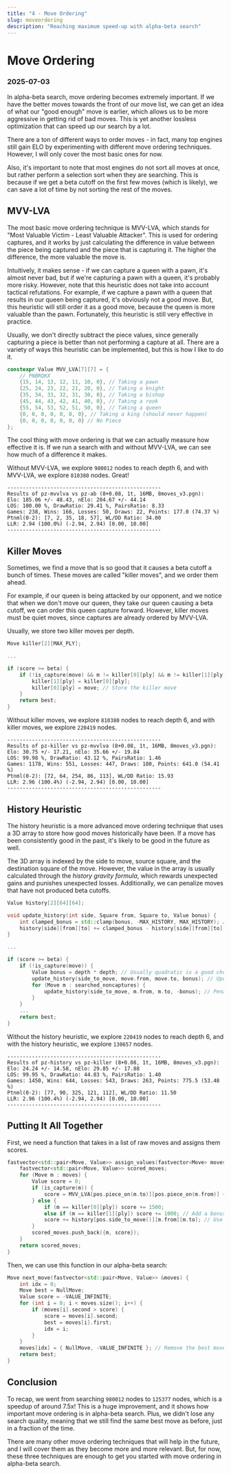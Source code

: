 ```yaml
---
title: "4 - Move Ordering"
slug: moveordering
description: "Reaching maximum speed-up with alpha-beta search"
---
```


# Move Ordering
### 2025-07-03

In alpha-beta search, move ordering becomes extremely important. If we have the better moves towards the front of our move list, we can get an idea of what our "good enough" move is earlier, which allows us to be more aggressive in getting rid of bad moves. This is yet another lossless optimization that can speed up our search by a lot.

There are a ton of different ways to order moves - in fact, many top engines still gain ELO by experimenting with different move ordering techniques. However, I will only cover the most basic ones for now.

Also, it's important to note that most engines do not sort all moves at once, but rather perform a selection sort when they are searching. This is because if we get a beta cutoff on the first few moves (which is likely), we can save a lot of time by not sorting the rest of the moves.

## MVV-LVA

The most basic move ordering technique is MVV-LVA, which stands for "Most Valuable Victim - Least Valuable Attacker". This is used for ordering captures, and it works by just calculating the difference in value between the piece being captured and the piece that is capturing it. The higher the difference, the more valuable the move is.

Intuitively, it makes sense - if we can capture a queen with a pawn, it's almost never bad, but if we're capturing a pawn with a queen, it's probably more risky. However, note that this heuristic does not take into account tactical refutations. For example, if we capture a pawn with a queen that results in our queen being captured, it's obviously not a good move. But, this heuristic will still order it as a good move, because the queen is more valuable than the pawn. Fortunately, this heuristic is still very effective in practice.

Usually, we don't directly subtract the piece values, since generally capturing a piece is better than not performing a capture at all. There are a variety of ways this heuristic can be implemented, but this is how I like to do it.

```cpp
constexpr Value MVV_LVA[7][7] = {
	// PNBRQKX
	{15, 14, 13, 12, 11, 10, 0}, // Taking a pawn
	{25, 24, 23, 22, 21, 20, 0}, // Taking a knight
	{35, 34, 33, 32, 31, 30, 0}, // Taking a bishop
	{45, 44, 43, 42, 41, 40, 0}, // Taking a rook
	{55, 54, 53, 52, 51, 50, 0}, // Taking a queen
	{0, 0, 0, 0, 0, 0, 0}, // Taking a king (should never happen)
	{0, 0, 0, 0, 0, 0, 0} // No Piece
};
```

The cool thing with move ordering is that we can actually measure how effective it is. If we run a search with and without MVV-LVA, we can see how much of a difference it makes.

Without MVV-LVA, we explore `980012` nodes to reach depth 6, and with MVV-LVA, we explore `810380` nodes. Great!

```
--------------------------------------------------
Results of pz-mvvlva vs pz-ab (8+0.08, 1t, 16MB, 8moves_v3.pgn):
Elo: 185.06 +/- 48.43, nElo: 204.67 +/- 44.14
LOS: 100.00 %, DrawRatio: 29.41 %, PairsRatio: 8.33
Games: 238, Wins: 166, Losses: 50, Draws: 22, Points: 177.0 (74.37 %)
Ptnml(0-2): [7, 2, 35, 18, 57], WL/DD Ratio: 34.00
LLR: 2.94 (100.0%) (-2.94, 2.94) [0.00, 10.00]
--------------------------------------------------
```

## Killer Moves

Sometimes, we find a move that is so good that it causes a beta cutoff a bunch of times. These moves are called "killer moves", and we order them ahead.

For example, if our queen is being attacked by our opponent, and we notice that when we don't move our queen, they take our queen causing a beta cutoff, we can order this queen capture forward. However, killer moves must be quiet moves, since captures are already ordered by MVV-LVA.

Usually, we store two killer moves per depth.

```cpp
Move killer[2][MAX_PLY];

...

if (score >= beta) {
	if (!is_capture(move) && m != killer[0][ply] && m != killer[1][ply]) {
		killer[1][ply] = killer[0][ply];
		killer[0][ply] = move; // Store the killer move
	}
	return best;
}
```

Without killer moves, we explore `810380` nodes to reach depth 6, and with killer moves, we explore `220419` nodes.

```
--------------------------------------------------
Results of pz-killer vs pz-mvvlva (8+0.08, 1t, 16MB, 8moves_v3.pgn):
Elo: 30.75 +/- 17.21, nElo: 35.66 +/- 19.84
LOS: 99.98 %, DrawRatio: 43.12 %, PairsRatio: 1.46
Games: 1178, Wins: 551, Losses: 447, Draws: 180, Points: 641.0 (54.41 %)
Ptnml(0-2): [72, 64, 254, 86, 113], WL/DD Ratio: 15.93
LLR: 2.96 (100.4%) (-2.94, 2.94) [0.00, 10.00]
--------------------------------------------------
```

## History Heuristic

The history heuristic is a more advanced move ordering technique that uses a 3D array to store how good moves historically have been. If a move has been consistently good in the past, it's likely to be good in the future as well.

The 3D array is indexed by the side to move, source square, and the destination square of the move. However, the value in the array is usually calculated through the *history gravity formula*, which rewards unexpected gains and punishes unexpected losses. Additionally, we can penalize moves that have not produced beta cutoffs.

```cpp
Value history[2][64][64];

void update_history(int side, Square from, Square to, Value bonus) {
	int clamped_bonus = std::clamp(bonus, -MAX_HISTORY, MAX_HISTORY); // Ensure the bonus is within bounds
	history[side][from][to] += clamped_bonus - history[side][from][to] * abs(clamped_bonus) / MAX_HISTORY; // Update the history value
}

...

if (score >= beta) {
	if (!is_capture(move)) {
		Value bonus = depth * depth; // Usually quadratic is a good choice, because it rewards deeper searches more
		update_history(side_to_move, move.from, move.to, bonus); // Update the history
		for (Move m : searched_noncaptures) {
			update_history(side_to_move, m.from, m.to, -bonus); // Penalize bad quiet moves
		}
	}
	...
	return best;
}
```

Without the history heuristic, we explore `220419` nodes to reach depth 6, and with the history heuristic, we explore `130657` nodes.

```
--------------------------------------------------
Results of pz-history vs pz-killer (8+0.08, 1t, 16MB, 8moves_v3.pgn):
Elo: 24.24 +/- 14.58, nElo: 29.85 +/- 17.88
LOS: 99.95 %, DrawRatio: 44.83 %, PairsRatio: 1.40
Games: 1450, Wins: 644, Losses: 543, Draws: 263, Points: 775.5 (53.48 %)
Ptnml(0-2): [77, 90, 325, 121, 112], WL/DD Ratio: 11.50
LLR: 2.96 (100.4%) (-2.94, 2.94) [0.00, 10.00]
--------------------------------------------------
```

## Putting It All Together

First, we need a function that takes in a list of raw moves and assigns them scores.

```cpp
fastvector<std::pair<Move, Value>> assign_values(fastvector<Move> moves, Board& pos, int ply) {
	fastvector<std::pair<Move, Value>> scored_moves;
	for (Move m : moves) {
		Value score = 0;
		if (is_capture(m)) {
			score = MVV_LVA[pos.piece_on(m.to)][pos.piece_on(m.from)] + 10000; // Add an offset for captures
		} else {
			if (m == killer[0][ply]) score += 1500;
			else if (m == killer[1][ply]) score += 1000; // Add a bonus for killer moves
			score += history[pos.side_to_move()][m.from][m.to]; // Use history heuristic for quiet moves
		}
		scored_moves.push_back({m, score});
	}
	return scored_moves;
}
```

Then, we can use this function in our alpha-beta search:

```cpp
Move next_move(fastvector<std::pair<Move, Value>> &moves) {
	int idx = 0;
	Move best = NullMove;
	Value score = -VALUE_INFINITE;
	for (int i = 0; i < moves.size(); i++) {
		if (moves[i].second > score) {
			score = moves[i].second;
			best = moves[i].first;
			idx = i;
		}
	}
	moves[idx] = { NullMove, -VALUE_INFINITE }; // Remove the best move from the list
	return best;
}
```

## Conclusion

To recap, we went from searching `980012` nodes to `125377` nodes, which is a speedup of around 7.5x! This is a huge improvement, and it shows how important move ordering is in alpha-beta search. Plus, we didn't lose any search quality, meaning that we still find the same best move as before, just in a fraction of the time.

There are many other move ordering techniques that will help in the future, and I will cover them as they become more and more relevant. But, for now, these three techniques are enough to get you started with move ordering in alpha-beta search.
